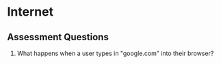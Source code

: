 # Internet

## Assessment Questions 
1. What happens when a user types in "google.com" into their browser?